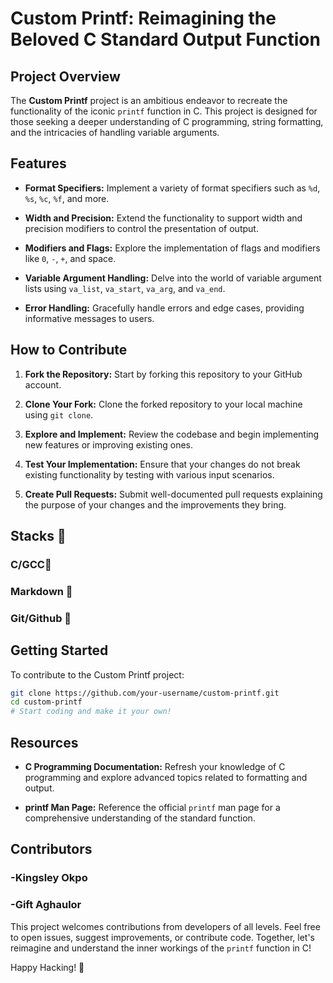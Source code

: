 # Custom Printf: Reimagining the Beloved C Standard Output Function

## Project Overview

The **Custom Printf** project is an ambitious endeavor to recreate the functionality of the iconic `printf` function in C. This project is designed for those seeking a deeper understanding of C programming, string formatting, and the intricacies of handling variable arguments.

## Features

- **Format Specifiers:** Implement a variety of format specifiers such as `%d`, `%s`, `%c`, `%f`, and more.
  
- **Width and Precision:** Extend the functionality to support width and precision modifiers to control the presentation of output.

- **Modifiers and Flags:** Explore the implementation of flags and modifiers like `0`, `-`, `+`, and space.

- **Variable Argument Handling:** Delve into the world of variable argument lists using `va_list`, `va_start`, `va_arg`, and `va_end`.

- **Error Handling:** Gracefully handle errors and edge cases, providing informative messages to users.

## How to Contribute

1. **Fork the Repository:** Start by forking this repository to your GitHub account.

2. **Clone Your Fork:** Clone the forked repository to your local machine using `git clone`.

3. **Explore and Implement:** Review the codebase and begin implementing new features or improving existing ones.

4. **Test Your Implementation:** Ensure that your changes do not break existing functionality by testing with various input scenarios.

5. **Create Pull Requests:** Submit well-documented pull requests explaining the purpose of your changes and the improvements they bring.

## Stacks 
### C/GCC
### Markdown 	
### Git/Github  

## Getting Started

To contribute to the Custom Printf project:

```bash
git clone https://github.com/your-username/custom-printf.git
cd custom-printf
# Start coding and make it your own!
```

## Resources

- **C Programming Documentation:** Refresh your knowledge of C programming and explore advanced topics related to formatting and output.

- **printf Man Page:** Reference the official `printf` man page for a comprehensive understanding of the standard function.

## Contributors
### -Kingsley Okpo
### -Gift Aghaulor

This project welcomes contributions from developers of all levels. Feel free to open issues, suggest improvements, or contribute code. Together, let's reimagine and understand the inner workings of the `printf` function in C!

Happy Hacking! 🚀
